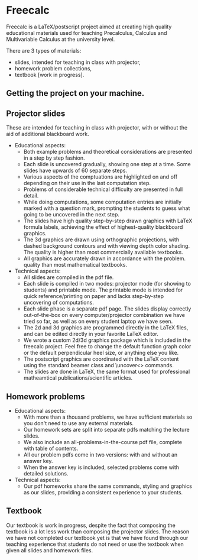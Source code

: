 # Freecalc

Freecalc is a LaTeX/postscript project aimed at creating high quality educational materials used for teaching 
Precalculus, Calculus and Multivariable Calculus at the university level. 

There are 3 types of materials: 
- slides, intended for teaching in class with projector, 
- homework problem collections, 
- textbook [work in progress]. 

## Getting the project on your machine.

## Projector slides
These are intended for teaching in class with projector, with or without the aid of additional blackboard work. 

- Educational aspects:
  - Both example problems and theoretical considerations are presented in a step by step fashion. 
  - Each slide is uncovered gradually, showing one step at a time. Some slides have upwards of 60 separate steps. 
  - Various aspects of the comptuations are highlighted on and off depending on their use in the last computation step. 
  - Problems of considerable technical difficulty are presented in full detail.
  - While doing computations, some computation entries are initially marked with a question mark, 
prompting the students to guess what going to be uncovered in the next step. 
  - The slides have high quality step-by-step drawn graphics with LaTeX formula labels, achieving the 
effect of highest-quality blackboard graphics. 
  - The 3d graphics are drawn using orthographic projections, with dashed background contours and 
with viewing depth color shading. The quality is higher than most commercially available textbooks.
  - All graphics are accurately drawn in accordance with the problem.
quality than most mathematical textbooks. 
- Technical aspects:
  - All slides are compiled in the pdf file. 
  - Each slide is compiled in two modes: projector mode (for showing to students) and printable mode. 
The printable mode is intended for quick reference/printing on paper and lacks step-by-step uncovering of computations.
  - Each slide phase is a separate pdf page. The slides display correctly out-of-the-box
on every computer/projector combination we have tried so far, as well as on every student laptop we have seen.
  - The 2d and 3d graphics are programmed directly in the LaTeX files, and can be edited directly in your favorite
LaTeX editor. 
  - We wrote a custom 2d/3d graphics package which is included in the freecalc project. 
Feel free to change the default function graph color or the default perpendicular heel size, or anything else you like.
  - The postscript graphics are coordinated with the LaTeX content using the standard beamer class and \uncover<> commands.
  - The slides are done in LaTeX, the same format used for professional matheamtical publications/scientific articles.

## Homework problems
- Educational aspects:
  - With more than a thousand problems, we have sufficient materials so you don't need to use any external materials. 
  - Our homework sets are split into separate pdfs matching the lecture slides.
  - We also include an all-problems-in-the-course pdf file, complete with table of contents.
  - All our problem pdfs come in two versions: with and without an answer key. 
  - When the answer key is included, selected problems come with detailed solutions.
- Technical aspects:
  - Our pdf homeworks share the same commands, styling and graphics as our slides, 
providing a consistent experience to your students.

## Textbook
Our textbook is work in progress, despite the fact that composing the textbook is a lot less work than composing the projector slides.
The reason we have not completed our textbook yet is that 
we have found through our teaching experience that 
students do not need or use the textbook when given all slides and homework files.
